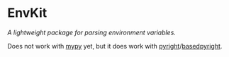 # EnvKit

*A lightweight package for parsing environment variables.*

Does not work with [mypy](https://github.com/python/mypy) yet, but it does work with [pyright](https://github.com/microsoft/pyright)/[basedpyright](https://github.com/DetachHead/basedpyright).
